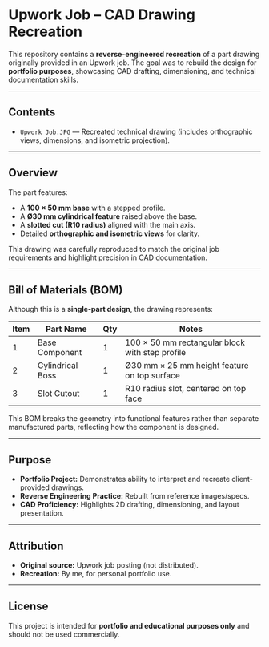 
# Upwork Job – CAD Drawing Recreation

This repository contains a **reverse-engineered recreation** of a part drawing originally provided in an Upwork job. The goal was to rebuild the design for **portfolio purposes**, showcasing CAD drafting, dimensioning, and technical documentation skills.

---

## Contents

* `Upwork Job.JPG` — Recreated technical drawing (includes orthographic views, dimensions, and isometric projection).

---

## Overview

The part features:

* A **100 × 50 mm base** with a stepped profile.
* A **Ø30 mm cylindrical feature** raised above the base.
* A **slotted cut (R10 radius)** aligned with the main axis.
* Detailed **orthographic and isometric views** for clarity.

This drawing was carefully reproduced to match the original job requirements and highlight precision in CAD documentation.

---

## Bill of Materials (BOM)

Although this is a **single-part design**, the drawing represents:

| Item | Part Name        | Qty | Notes                                           |
| ---- | ---------------- | --- | ----------------------------------------------- |
| 1    | Base Component   | 1   | 100 × 50 mm rectangular block with step profile |
| 2    | Cylindrical Boss | 1   | Ø30 mm × 25 mm height feature on top surface    |
| 3    | Slot Cutout      | 1   | R10 radius slot, centered on top face           |

This BOM breaks the geometry into functional features rather than separate manufactured parts, reflecting how the component is designed.

---

## Purpose

* **Portfolio Project:** Demonstrates ability to interpret and recreate client-provided drawings.
* **Reverse Engineering Practice:** Rebuilt from reference images/specs.
* **CAD Proficiency:** Highlights 2D drafting, dimensioning, and layout presentation.

---

## Attribution

* **Original source:** Upwork job posting (not distributed).
* **Recreation:** By me, for personal portfolio use.

---

## License

This project is intended for **portfolio and educational purposes only** and should not be used commercially.
